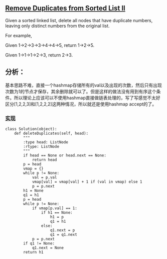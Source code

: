 ## [Remove Duplicates from Sorted List II](https://leetcode.com/problems/remove-duplicates-from-sorted-list-ii/#/description)

Given a sorted linked list, delete all nodes that have duplicate numbers, leaving only distinct numbers from the original list.

For example,

Given 1->2->3->3->4->4->5, return 1->2->5.

Given 1->1->1->2->3, return 2->3.

## 分析：

基本思路不难，直接一个hashmap存储所有的val以及出现的次数，然后只有出现次数为1的节点才保存，其余删除就可以了。但是这样的做法没有用到有序这个条件。所以理论上应该可以不使用hashmap直接做链表处理的，写了写感觉不太好区分[1,2,2,3]和[1,2,2,2]这两种情况，所以就还是使用hashmap accept的了。

### [实现](../sourcecode/RemoveDuplicatesfromSortedListII.py)
```
class Solution(object):
    def deleteDuplicates(self, head):
        """
        :type head: ListNode
        :rtype: ListNode
        """
        if head == None or head.next == None:
            return head
        p = head
        vmap = {}
        while p != None:
            val = p.val
            vmap[val] = vmap[val] + 1 if (val in vmap) else 1   
            p = p.next
        h1 = None
        q1 = h1
        p = head
        while p != None:
            if vmap[p.val] == 1:
                if h1 == None:
                    h1 = p
                    q1 = h1
                else:
                    q1.next = p
                    q1 = q1.next 
            p = p.next
        if q1 != None:
            q1.next = None
        return h1
```
